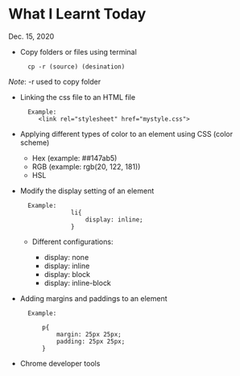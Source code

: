 # What I Learnt Today
Dec. 15, 2020

- Copy folders or files using terminal
    
        cp -r (source) (desination)

*Note*: -r used to copy folder 

- Linking the css file to an HTML file

        Example:
           <link rel="stylesheet" href="mystyle.css">

- Applying different types of color to an element using CSS (color scheme)
    
    * Hex (example: ##147ab5)
    * RGB (example: rgb(20, 122, 181))
    * HSL

- Modify the display setting of an element

        Example:
                    li{
                        display: inline;
                    }
    
    - Different configurations:

        * display: none
        * display: inline
        * display: block
        * display: inline-block
    
        
- Adding margins and paddings to an element

        Example:

            p{
                margin: 25px 25px;
                padding: 25px 25px;
            }

- Chrome developer tools